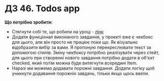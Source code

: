 # ДЗ 46. Todos app

**Що потрібно зробити:**

* Стягнути собі те, що робили на уроці - [лінк](https://github.com/roman-boyko/hillel-front-end-pro/tree/lesson-30/lesson/my-app) 
* Додати функціонал виконаного завдання, у проекті вже є чекбокс для цього, але він просто не працює поки що. Як візуально відобразити вибір за вами. Я пропоную перекреслювати текст за допомогою стилів. Зміну чекбоксу потрібно реалізувати через стейт, для цього при створенні нового завдання потрібно додати в об'єкт checked, який потім можна буде витягнути всередині Item. 
* Наразі ми можемо додавати порожні завдання. Додати логіку щоб уникнути додавання порожніх завдань, тільки якщо щось ввели.  
